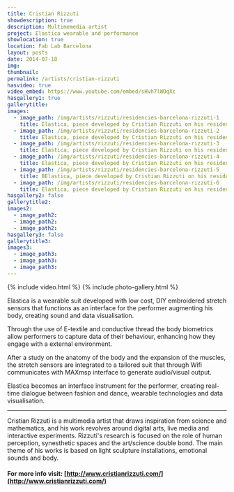 ```yaml
---
title: Cristian Rizzuti
showdescription: true
description: Multimemedia artist
project: Elastica wearable and performance
showlocation: true
location: Fab Lab Barcelona
layout: posts
date: 2014-07-18
img: 
thumbnail: 
permalink: /artists/cristian-rizzuti
hasvideo: true
video_embed: https://www.youtube.com/embed/sHvh7lWDqXc
hasgallery1: true   
gallerytitle: 
images:
  - image_path: /img/artists/rizzuti/residencies-barcelona-rizzuti-1
    title: Elastica, piece developed by Cristian Rizzuti on his residency @ Fab Lab Barcelona
  - image_path: /img/artists/rizzuti/residencies-barcelona-rizzuti-2
    title: Elastica, piece developed by Cristian Rizzuti on his residency @ Fab Lab Barcelona
  - image_path: /img/artists/rizzuti/residencies-barcelona-rizzuti-3
    title: Elastica, piece developed by Cristian Rizzuti on his residency @ Fab Lab Barcelona
  - image_path: /img/artists/rizzuti/residencies-barcelona-rizzuti-4
    title: Elastica, piece developed by Cristian Rizzuti on his residency @ Fab Lab Barcelona
  - image_path: /img/artists/rizzuti/residencies-barcelona-rizzuti-5
    title: BElastica, piece developed by Cristian Rizzuti on his residency @ Fab Lab Barcelona
  - image_path: /img/artists/rizzuti/residencies-barcelona-rizzuti-6
    title: Elastica, piece developed by Cristian Rizzuti on his residency @ Fab Lab Barcelona
hasgallery2: false       
gallerytitle2:  
images2:
  - image_path2: 
  - image_path2: 
  - image_path2: 
hasgallery3: false    
gallerytitle3:  
images3:
  - image_path3: 
  - image_path3: 
  - image_path3:    
---
```


{% include video.html %}
{% include photo-gallery.html %}

Elastica is a wearable suit developed with low cost, DIY embroidered stretch sensors that functions as an interface for the performer augmenting his body, creating sound and data visualisation. 

Through the use of E-textile and conductive thread the body biometrics allow performers to capture data of their behaviour, enhancing how they engage with a external environment. 

After a study on the anatomy of the body and the expansion of the muscles, the stretch sensors are integrated to a tailored suit that through Wifi communicates with MAXmsp interface to generate audio/visual output. 

Elastica becomes an interface instrument for the performer, creating real-time dialogue between fashion and dance, wearable technologies and data visualisation. 


-------

Cristian Rizzuti is a multimedia artist that draws inspiration from science and mathematics, and his work revolves around digital arts, live media and interactive experiments. Rizzuti's research is focused on the role of human perception, synesthetic spaces and the art/science double bond. The main theme of his works is based on light sculpture installations, emotional sounds and body.


#### For more info visit: [http://www.cristianrizzuti.com/](http://www.cristianrizzuti.com/)
